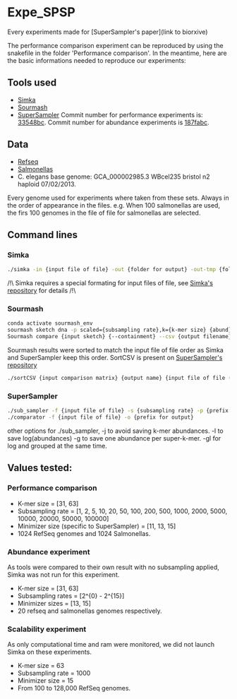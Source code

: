 # Expe_SPSP
Every experiments made for [SuperSampler's paper](link to biorxive)

The performance comparison experiment can be reproduced by using the snakefile in the folder 'Performance comparison'.
In the meantime, here are the basic informations needed to reproduce our experiments:

## Tools used

- [Simka](https://github.com/GATB/simka)
- [Sourmash](https://github.com/sourmash-bio/sourmash)
- [SuperSampler](https://github.com/TimRouze/SuperSampler) Commit number for performance experiments is: [33548bc](https://github.com/TimRouze/supersampler/commit/33548bc332cc19e997f5e99a0f377f751d494d36). Commit number for abundance experiments is [187fabc](https://github.com/TimRouze/supersampler/commit/187fabca555934d16a99a301da49f9be597f3c7c).

## Data

- [Refseq](fof_refseq.txt)
- [Salmonellas](fof_salmonellas.txt)
- C. elegans base genome: GCA_000002985.3 WBcel235 bristol n2 haploid 07/02/2013.

Every genome used for experiments where taken from these sets. Always in the order of appearance in the files. e.g. When 100 salmonellas are used, the firs 100 genomes in the file of file for salmonellas are selected.

## Command lines
### Simka
```sh
./simka -in {input file of file} -out {folder for output} -out-tmp {folder for temporary files} -abundance-min 1 -kmer-size {k-mer size}
```
/!\ Simka requires a special formating for input files of file, see [Simka's repository](https://github.com/GATB/simka) for details /!\

### Sourmash
```sh
conda activate sourmash_env
sourmash sketch dna -p scaled={subsampling rate},k={k-mer size} {abund} --from-file {input file of file} -o {output name for sketch}
Sourmash compare {input sketch} {--containment} --csv {output filename} --ksize {k-mer size}
```
Sourmash results were sorted to match the input file of file order as Simka and SuperSampler keep this order.
SortCSV is present on [SuperSampler's repository](https://github.com/TimRouze/supersampler)
```sh
./sortCSV {input comparison matrix} {output name} {input file of file (to get original order)}
```

### SuperSampler
```sh
./sub_sampler -f {input file of file} -s {subsampling rate} -p {prefix for output sketches}_ -k {k-mer size} -m {minimizer size}
./comparator -f {input file of file} -o {prefix for output}
```
other options for ./sub_sampler, -j to avoid saving k-mer abundances. -l to save log(abundances) -g to save one abundance per super-k-mer. -gl for log and grouped at the same time.


## Values tested:

### Performance comparison

- K-mer size = [31, 63]
- Subsampling rate = [1, 2, 5, 10, 20, 50, 100, 200, 500, 1000, 2000, 5000, 10000, 20000, 50000, 100000]
- Minimizer size (specific to SuperSampler) = [11, 13, 15]
- 1024 RefSeq genomes and 1024 Salmonellas.


### Abundance experiment
As tools were compared to their own result with no subsampling applied, Simka was not run for this experiment.
- K-mer size = [31, 63]
- Subsampling rates = [2^{0} - 2^{15}]
- Minimizer sizes = [13, 15]
- 20 refseq and salmonellas genomes respectively.

### Scalability experiment
As only computational time and ram were monitored, we did not launch Simka on these experiments.
- K-mer size = 63
- Subsampling rate = 1000
- Minimizer size = 15
- From 100 to 128,000 RefSeq genomes.
